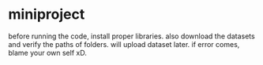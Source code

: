 # miniproject
before running the code, install proper libraries.
also download the datasets and verify the paths of folders.
will upload dataset later.
if error comes, blame your own self xD.

